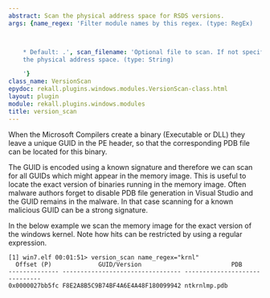 ```yaml
---
abstract: Scan the physical address space for RSDS versions.
args: {name_regex: 'Filter module names by this regex. (type: RegEx)



    * Default: .', scan_filename: 'Optional file to scan. If not specified we scan
    the physical address space. (type: String)

    '}
class_name: VersionScan
epydoc: rekall.plugins.windows.modules.VersionScan-class.html
layout: plugin
module: rekall.plugins.windows.modules
title: version_scan
---
```


When the Microsoft Compilers create a binary (Executable or DLL) they leave a
unique GUID in the PE header, so that the corresponding PDB file can be located
for this binary.

The GUID is encoded using a known signature and therefore we can scan for all
GUIDs which might appear in the memory image. This is useful to locate the exact
version of binaries running in the memory image. Often malware authors forget to
disable PDB file generation in Visual Studio and the GUID remains in the
malware. In that case scanning for a known malicious GUID can be a strong
signature.

In the below example we scan the memory image for the exact version of the
windows kernel. Note how hits can be restricted by using a regular expression.

```text
[1] win7.elf 00:01:51> version_scan name_regex="krnl"
  Offset (P)             GUID/Version                         PDB
-------------- --------------------------------- ------------------------------
0x0000027bb5fc F8E2A8B5C9B74BF4A6E4A48F180099942 ntkrnlmp.pdb
```
